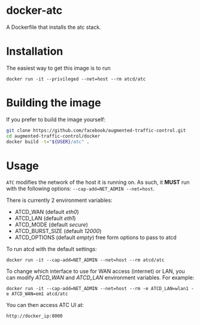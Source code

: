 # docker-atc

A Dockerfile that installs the atc stack.

# Installation

The easiest way to get this image is to run
```
docker run -it --privileged --net=host --rm atcd/atc
```

# Building the image

If you prefer to build the image yourself:
```bash
git clone https://github.com/facebook/augmented-traffic-control.git
cd augmented-traffic-control/docker
docker build -t="${USER}/atc" .
```

# Usage

`ATC` modifies the network of the host it is running on. As such, it **MUST**
run with the following options: `--cap-add=NET_ADMIN --net=host`.

There is currently 2 environment variables:
* ATCD_WAN (default *eth0*)
* ATCD_LAN (default *eth1*)
* ATCD_MODE (default *secure*)
* ATCD_BURST_SIZE (default *12000*)
* ATCD_OPTIONS (default *empty*) free form options to pass to atcd

To run atcd with the default settings:

```
docker run -it --cap-add=NET_ADMIN --net=host --rm atcd/atc
```

To change which interface to use for WAN access (internet) or LAN, you can modify
*ATCD_WAN* and *ATCD_LAN* environment variables. For example:


```
docker run -it --cap-add=NET_ADMIN --net=host --rm -e ATCD_LAN=wlan1 -e ATCD_WAN=em1 atcd/atc
```

You can then access ATC UI at:

```
http://docker_ip:8000
```
